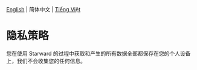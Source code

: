 [English](./Privacy.md) | 简体中文 | [Tiếng Việt](./Privacy.vi-VN.md)

# 隐私策略

您在使用 Starward 的过程中获取和产生的所有数据全部都保存在您的个人设备上，我们不会收集您的任何信息。
